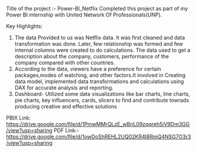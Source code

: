 Title of the project :- Power-BI_Netflix
Completed this project as part of my Power BI internship with United Network Of Professionals(UNP).

Key Highlights: 
1) The data Provided to us was Netflix data. It was first cleaned and data transformation was done. Later, few relationship was formed and few internal columns were created to do calculations. The data used to get a description about the company, customers, performance of the company compared with other countries.
2) According to the data, viewers have a preference for certain packages,modes of watching, and other factors.It involved in Creating data model, implemented data transformations and calculations using DAX for accurate analysis and reporting.
3) Dashboard- Utilized some data visualizations like bar charts, line charts, pie charts, key influencers, cards, slicers to find and contribute towrads producing creative and effective solutions

PBIX Link:
https://drive.google.com/file/d/1PmwMMrQLzE_wBnL09zqqreh5iV9Dm3GG/view?usp=sharing
PDF Link:- 
https://drive.google.com/file/d/1owDoShREHL2UQ02KR4I8RmQ4NSG7O3r3/view?usp=sharing

